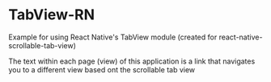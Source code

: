# TabView-RN
Example for using React Native's TabView module (created for react-native-scrollable-tab-view)

The text within each page (view) of this application is a link that navigates you to a different view based ont the scrollable tab view
